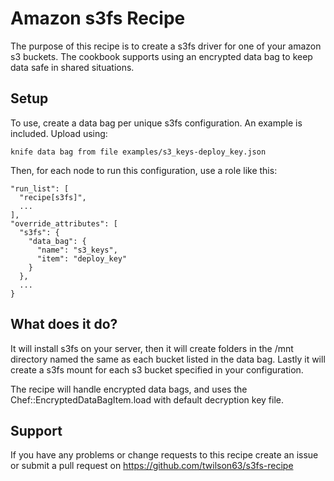 # Amazon s3fs Recipe

The purpose of this recipe is to create a s3fs driver for one of your amazon s3 buckets. The cookbook supports using an encrypted data bag to keep data safe in shared situations.


## Setup

To use, create a data bag per unique s3fs configuration. An example is included. Upload using:

    knife data bag from file examples/s3_keys-deploy_key.json

Then, for each node to run this configuration, use a role like this:

    "run_list": [
      "recipe[s3fs]",
      ...
    ],
    "override_attributes": [
      "s3fs": {
        "data_bag": {
          "name": "s3_keys",
          "item": "deploy_key"
        }
      },
      ...
    }
    

## What does it do?

It will install s3fs on your server, then it will create folders in the /mnt directory named the same as each bucket listed in the data bag.  Lastly it will create a s3fs mount for each s3 bucket specified in your configuration.

The recipe will handle encrypted data bags, and uses the Chef::EncryptedDataBagItem.load with default decryption key file.

## Support

If you have any problems or change requests to this recipe create an issue or submit a pull request on https://github.com/twilson63/s3fs-recipe
